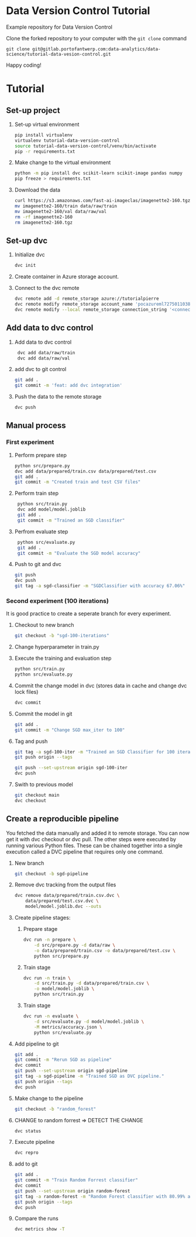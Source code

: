 # Data Version Control Tutorial

Example repository for Data Version Control

Clone the forked repository to your computer with the `git clone` command

```console
git clone git@gitlab.portofantwerp.com:data-analytics/data-science/tutorial-data-vesion-control.git
```

Happy coding!


# Tutorial

## Set-up project

1. Set-up virtual environment

    ```sh
    pip install virtualenv
    virtualenv tutorial-data-version-control
    source tutorial-data-version-control/venv/bin/activate
    pip -r requirements.txt
    ```

2. Make change to the virtual environment
    ```sh
    python -m pip install dvc scikit-learn scikit-image pandas numpy
    pip freeze > requirements.txt
    ```

3. Download the data
    ```sh
    curl https://s3.amazonaws.com/fast-ai-imageclas/imagenette2-160.tgz -O imagenette2-160.tgz
    mv imagenette2-160/train data/raw/train
    mv imagenette2-160/val data/raw/val
    rm -rf imagenette2-160
    rm imagenette2-160.tgz
    ```


## Set-up dvc

1.  Initialize dvc
    ```sh
    dvc init
    ```
2. Create container in Azure storage account.

3. Connect to the dvc remote
    ```sh
    dvc remote add -d remote_storage azure://tutorialpierre
    dvc remote modify remote_storage account_name 'pocazureml7275011038'
    dvc remote modify --local remote_storage connection_string '<connection_string>'
    ```

   
## Add data to dvc control

1. Add data to dvc control
   ```sh
    dvc add data/raw/train
    dvc add data/raw/val
    ```
2. add dvc to git control
    ```sh
    git add .
    git commit -m 'feat: add dvc integration'
    ```
    
3. Push the data to the remote storage
    ```sh
    dvc push
    ```

## Manual process
### First experiment
1. Perform prepare step
    ```sh
    python src/prepare.py
    dvc add data/prepared/train.csv data/prepared/test.csv
    git add .
    git commit -m "Created train and test CSV files"
    ```

2. Perform train step
   ```sh
    python src/train.py
    dvc add model/model.joblib
    git add .
    git commit -m "Trained an SGD classifier"
    ```

3. Perfrom evaluate step
   ```sh
    python src/evaluate.py
    git add .
    git commit -m "Evaluate the SGD model accuracy"
    ```

4. Push to git and dvc
   ```sh
   git push
   dvc push
   git tag -a sgd-classifier -m "SGDClassifier with accuracy 67.06%"
   ```

### Second experiment (100 iterations)
It is good practice to create a seperate branch for every experiment.

1. Checkout to new branch
    ```sh
    git checkout -b "sgd-100-iterations"
    ````
2. Change hyperparameter in train.py
3. Execute the training and evaluation step
    ```sh
    python src/train.py
    python src/evaluate.py
    ```
4. Commit the change model in dvc (stores data in cache and change dvc lock files)
    ```sh
    dvc commit
    ```
5. Commit the model in git
    ```sh
    git add .
    git commit -m "Change SGD max_iter to 100" 
    ```

6. Tag and push
    ```sh
    git tag -a sgd-100-iter -m "Trained an SGD Classifier for 100 iterations"
    git push origin --tags

    git push --set-upstream origin sgd-100-iter
    dvc push

    ```
7. Swith to previous model
    ```sh
    git checkout main
    dvc checkout
    ```

## Create a reproducible pipeline
You fetched the data manually and added it to remote storage. 
You can now get it with dvc checkout or dvc pull. 
The other steps were executed by running various Python files. 
These can be chained together into a single execution called a DVC pipeline that requires only one command.

1. New branch
    ```sh
    git checkout -b sgd-pipeline
    ```
2. Remove dvc tracking from the output files
    ```sh
    dvc remove data/prepared/train.csv.dvc \
        data/prepared/test.csv.dvc \
        model/model.joblib.dvc --outs
    ```
3. Create pipeline stages:
   1. Prepare stage
        ```sh
        dvc run -n prepare \
            -d src/prepare.py -d data/raw \
            -o data/prepared/train.csv -o data/prepared/test.csv \
            python src/prepare.py
        ```

    2. Train stage
        ```sh
        dvc run -n train \
            -d src/train.py -d data/prepared/train.csv \
            -o model/model.joblib \
            python src/train.py
        ```

    3. Train stage
        ```sh
        dvc run -n evaluate \
            -d src/evaluate.py -d model/model.joblib \
            -M metrics/accuracy.json \
            python src/evaluate.py
        ```
4. Add pipeline to git
    ```sh
    git add .
    git commit -m "Rerun SGD as pipeline"
    dvc commit
    git push --set-upstream origin sgd-pipeline
    git tag -a sgd-pipeline -m "Trained SGD as DVC pipeline."
    git push origin --tags
    dvc push
    ```
    
5. Make change to the pipeline
    ```sh
    git checkout -b "random_forest"
    ```

6. CHANGE to random forrest => DETECT THE CHANGE
    ```sh
    dvc status
    ```
7. Execute pipeline
    ```sh
    dvc repro
    ```

8.  add to git
    ```sh
    git add .
    git commit -m "Train Random Forrest classifier"
    dvc commit
    git push --set-upstream origin random-forest
    git tag -a random-forest -m "Random Forest classifier with 80.99% accuracy."
    git push origin --tags
    dvc push
    ```

9. Compare the runs
    ```sh
    dvc metrics show -T
    ```






